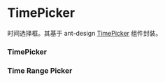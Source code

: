 # TimePicker

时间选择框。其基于 ant-design [TimePicker](https://ant.design/components/time-picker) 组件封装。

### TimePicker

<code src="./demos/demo1.tsx"></code>

### Time Range Picker

<code src="./demos/demo2.tsx"></code>

